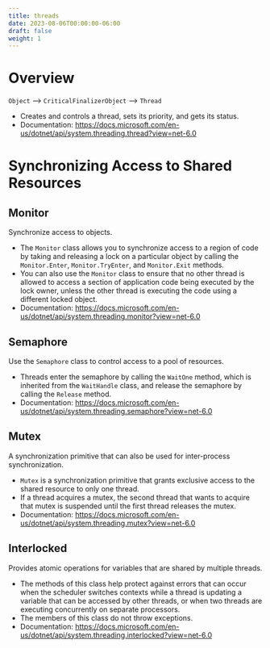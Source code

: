 ```yaml
---
title: threads
date: 2023-08-06T00:00:00-06:00
draft: false
weight: 1
---
```


# Overview
`Object` –> `CriticalFinalizerObject` –> `Thread`  
- Creates and controls a thread, sets its priority, and gets its status.
- Documentation: https://docs.microsoft.com/en-us/dotnet/api/system.threading.thread?view=net-6.0

# Synchronizing Access to Shared Resources
## Monitor
Synchronize access to objects.
- The `Monitor` class allows you to synchronize access to a region of code by taking and releasing a lock on a particular object by calling the `Monitor.Enter`, `Monitor.TryEnter`, and `Monitor.Exit` methods.
- You can also use the `Monitor` class to ensure that no other thread is allowed to access a section of application code being executed by the lock owner, unless the other thread is executing the code using a different locked object.
- Documentation: https://docs.microsoft.com/en-us/dotnet/api/system.threading.monitor?view=net-6.0

## Semaphore
Use the `Semaphore` class to control access to a pool of resources.
- Threads enter the semaphore by calling the `WaitOne` method, which is inherited from the `WaitHandle` class, and release the semaphore by calling the `Release` method.
- Documentation: https://docs.microsoft.com/en-us/dotnet/api/system.threading.semaphore?view=net-6.0

## Mutex
A synchronization primitive that can also be used for inter-process synchronization.
- `Mutex` is a synchronization primitive that grants exclusive access to the shared resource to only one thread.
- If a thread acquires a mutex, the second thread that wants to acquire that mutex is suspended until the first thread releases the mutex.
- Documentation: https://docs.microsoft.com/en-us/dotnet/api/system.threading.mutex?view=net-6.0

## Interlocked
Provides atomic operations for variables that are shared by multiple threads.
- The methods of this class help protect against errors that can occur when the scheduler switches contexts while a thread is updating a variable that can be accessed by other threads, or when two threads are executing concurrently on separate processors.
- The members of this class do not throw exceptions.
- Documentation: https://docs.microsoft.com/en-us/dotnet/api/system.threading.interlocked?view=net-6.0
